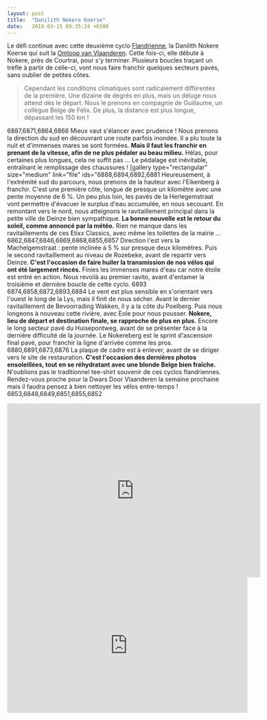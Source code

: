 ```yaml
---
layout: post
title:  "Danilith Nokere Koerse"
date:   2018-03-15 09:35:24 +0100
---
```

Le défi continue avec cette deuxième cyclo <a href="http://twomoulins.fr/category/competitions/competitions-velo/classiques-flandriennes/">Flandrienne</a>, la Danilith Nokere Koerse qui suit la <a href="http://twomoulins.fr/omloop-van-vlaanderen/">Omloop van Vlaanderen</a>.
Cette fois-ci, elle débute à Nokere, près de Courtrai, pour s'y terminer.
Plusieurs boucles traçant un trèfle à partir de celle-ci, vont nous faire franchir quelques secteurs pavés, sans oublier de petites côtes.
> Cependant les conditions climatiques sont radicalement différentes de la première.</strong>
Une dizaine de degrés en plus, mais un déluge nous attend dès le départ.
Nous le prenons en compagnie de Guillaume, un collègue Belge de Félix.
De plus, la distance est plus longue, dépassant les 150 km !

6887,6871,6864,6866
Mieux vaut s'élancer avec prudence !
Nous prenons la direction du sud en découvrant une route parfois inondée.
Il a plu toute la nuit et d'immenses mares se sont formées.
<strong>Mais il faut les franchir en prenant de la vitesse, afin de ne plus pédaler au beau milieu.</strong>
Hélas, pour certaines plus longues, cela ne suffit pas ...
Le pédalage est inévitable, entraînant le remplissage des chaussures !
[gallery type="rectangular" size="medium" link="file" ids="6888,6894,6892,6881
Heureusement, à l'extrémité sud du parcours, nous prenons de la hauteur avec l'Eikenberg à franchir.
C'est une première côte, longue de presque un kilomètre avec une pente moyenne de 6 %.
Un peu plus loin, les pavés de la Herlegemstraat vont permettre d'évacuer le surplus d'eau accumulée, en nous secouant.
En remontant vers le nord, nous atteignons le ravitaillement principal dans la petite ville de Deinze bien sympathique.
<strong>La bonne nouvelle est le retour du soleil, comme annoncé par la météo.</strong>
Rien ne manque dans les ravitaillements de ces Etixx Classics, avec même les toilettes de la mairie ...
6862,6847,6846,6869,6868,6855,6857
Direction l'est vers la Machelgemstraat : pente inclinée à 5 % sur presque deux kilomètres.
Puis le second ravitaillement au niveau de Rozebeke, avant de repartir vers Deinze.
<strong>C'est l'occasion de faire huiler la transmission de nos vélos qui ont été largement rincés.</strong>
Finies les immenses mares d'eau car notre étoile est entré en action.
Nous revoilà au premier ravito, avant d'entamer la troisième et dernière boucle de cette cyclo.
6893
6874,6858,6872,6893,6884
Le vent est plus sensible en s'orientant vers l'ouest le long de la Lys, mais il finit de nous sécher.
Avant le dernier ravitaillement de Bevoorrading Wakken, il y a la côte du Poelberg.
Puis nous longeons à nouveau cette rivière, avec Eole pour nous pousser.
<strong>Nokere, lieu de départ et destination finale, se rapproche de plus en plus.</strong>
Encore le long secteur pavé du Huisepontweg, avant de se présenter face à la dernière difficulté de la journée.
Le Nokereberg est le sprint d'ascension final pavé, pour franchir la ligne d'arrivée comme les pros.
6880,6891,6873,6876
La plaque de cadre est à enlever, avant de se diriger vers le site de restauration.
<strong>C'est l'occasion des dernières photos ensoleillées, tout en se réhydratant avec une </strong><strong>blonde Belge bien fraîche.</strong>
N'oublions pas le traditionnel tee-shirt souvenir de ces cyclos flandriennes.
Rendez-vous proche pour la Dwars Door Vlaanderen la semaine prochaine mais il faudra pensez à bien nettoyer les vélos entre-temps !
6853,6848,6849,6851,6855,6852

<center><iframe src="https://www.strava.com/activities/1447638039/embed/6377cea0bd57333451240cd7609f8bee05370f02" width="590" height="405" frameborder="0" scrolling="no"></iframe></center>

<center><iframe src="https://www.youtube.com/embed/FB6UbRck0Ms" width="560" height="315" frameborder="0" allowfullscreen="allowfullscreen"></iframe></center>